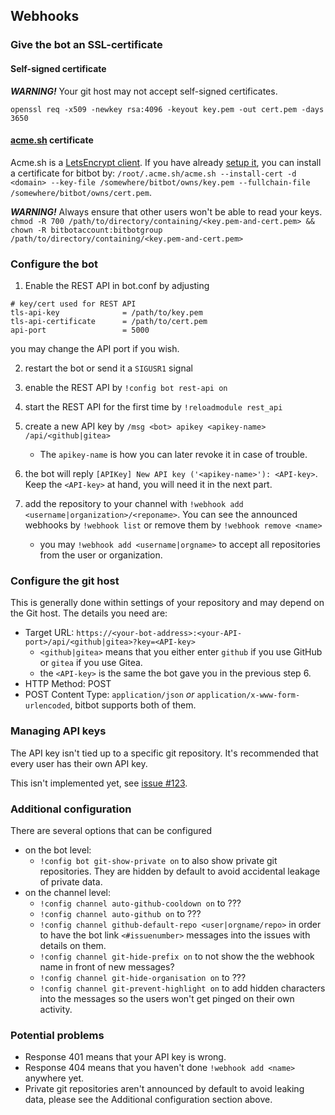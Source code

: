 ## Webhooks

### Give the bot an SSL-certificate

#### Self-signed certificate

***WARNING!*** Your git host may not accept self-signed certificates.

`openssl req -x509 -newkey rsa:4096 -keyout key.pem -out cert.pem -days 3650`

#### [acme.sh](https://github.com/Neilpang/acme.sh) certificate

Acme.sh is a [LetsEncrypt client](https://letsencrypt.org/). If you have
already [setup it](https://github.com/Neilpang/acme.sh/blob/master/README.md),
you can install a certificate for bitbot by: `/root/.acme.sh/acme.sh --install-cert -d <domain> --key-file /somewhere/bitbot/owns/key.pem --fullchain-file /somewhere/bitbot/owns/cert.pem`.

***WARNING!*** Always ensure that other users won't be able to read your
keys. `chmod -R 700 /path/to/directory/containing/<key.pem-and-cert.pem> &&  chown -R bitbotaccount:bitbotgroup /path/to/directory/containing/<key.pem-and-cert.pem>`

### Configure the bot

1. Enable the REST API in bot.conf by adjusting

```
# key/cert used for REST API
tls-api-key              = /path/to/key.pem
tls-api-certificate      = /path/to/cert.pem
api-port                 = 5000
```

you may change the API port if you wish.

2. restart the bot or send it a `SIGUSR1` signal

3. enable the REST API by `!config bot rest-api on`

4. start the REST API for the first time by `!reloadmodule rest_api`

5. create a new API key by `/msg <bot> apikey <apikey-name> /api/<github|gitea>`
   * The `apikey-name` is how you can later revoke it in case of trouble.


6. the bot will reply `[APIKey] New API key ('<apikey-name>'): <API-key>`.
   Keep the `<API-key>` at hand, you will need it in the next part.

7. add the repository to your channel with
   `!webhook add <username|organization>/<reponame>`. You can
   see the announced webhooks by `!webhook list` or remove them by
   `!webhook remove <name>`
    * you may `!webhook add <username|orgname>` to accept all repositories
      from the user or organization.

### Configure the git host

This is generally done within settings of your repository and may depend
on the Git host. The details you need are:

* Target URL: `https://<your-bot-address>:<your-API-port>/api/<github|gitea>?key=<API-key>`
    * `<github|gitea>` means that you either enter `github` if you use
      GitHub or `gitea` if you use Gitea.
    * the `<API-key>` is the same the bot gave you in the previous
      step 6.
* HTTP Method: POST
* POST Content Type: `application/json` *or* `application/x-www-form-urlencoded`,
  bitbot supports both of them.

### Managing API keys

The API key isn't tied up to a specific git repository. It's recommended
that every user has their own API key.

This isn't implemented yet, see [issue #123](https://github.com/jesopo/bitbot/issues/123).

### Additional configuration

There are several options that can be configured

* on the bot level:
    * `!config bot git-show-private on` to also show private git
      repositories. They are hidden by default to avoid accidental leakage
      of private data.
* on the channel level:
    * `!config channel auto-github-cooldown on` to ???
    * `!config channel auto-github on` to ???
    * `!config channel github-default-repo <user|orgname/repo>` in order to
      have the bot link `<#issuenumber>` messages into the issues with
      details on them.
    * `!config channel git-hide-prefix on` to not show the the webhook name
      in front of new messages?
    * `!config channel git-hide-organisation on` to ???
    * `!config channel git-prevent-highlight on` to add hidden characters
      into the messages so the users won't get pinged on their own activity.

### Potential problems

* Response 401 means that your API key is wrong.
* Response 404 means that you haven't done `!webhook add <name>` anywhere
  yet.
* Private git repositories aren't announced by default to avoid leaking
  data, please see the Additional configuration section above.
